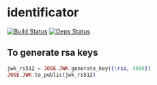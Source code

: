 identificator
=============
[![Build Status](https://travis-ci.org/gagalago/identificator.svg?branch=master)](https://travis-ci.org/gagalago/identificator)
[![Deps Status](https://beta.hexfaktor.org/badge/all/github/gagalago/identificator.svg)](https://beta.hexfaktor.org/github/gagalago/identificator)

To generate rsa keys
--------------------

```elixir
jwk_rs512 = JOSE.JWK.generate_key({:rsa, 4096})
JOSE.JWK.to_public(jwk_rs512)
```
